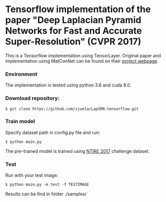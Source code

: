 # Tensorflow implementation of the paper "Deep Laplacian Pyramid Networks for Fast and Accurate Super-Resolution" (CVPR 2017)

This is a Tensorflow implementation using TensorLayer.
Original paper and implementation using MatConNet can be found on their [project webpage](http://vllab1.ucmerced.edu/~wlai24/LapSRN/).

### Environment
The implementation is tested using python 3.6 and cuda 8.0.

### Download repository:

    $ git clone https://github.com/zjuela/LapSRN-tensorflow.git

### Train model
Specify dataset path in config.py file and run:

	$ python main.py

The pre-trained model is trained using [NTIRE 2017](http://www.vision.ee.ethz.ch/ntire17/) challenge dataset.

### Test
Run with your test image:

	$ python main.py -m test -f TESTIMAGE

Results can be find in folder ./samples/






